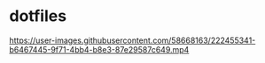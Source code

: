 # dotfiles

https://user-images.githubusercontent.com/58668163/222455341-b6467445-9f71-4bb4-b8e3-87e29587c649.mp4

